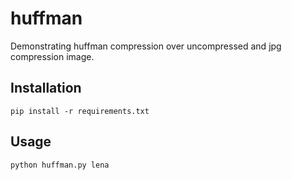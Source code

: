 # huffman
Demonstrating huffman compression over uncompressed and jpg compression image.

## Installation
```
pip install -r requirements.txt
```
## Usage
```
python huffman.py lena
```
